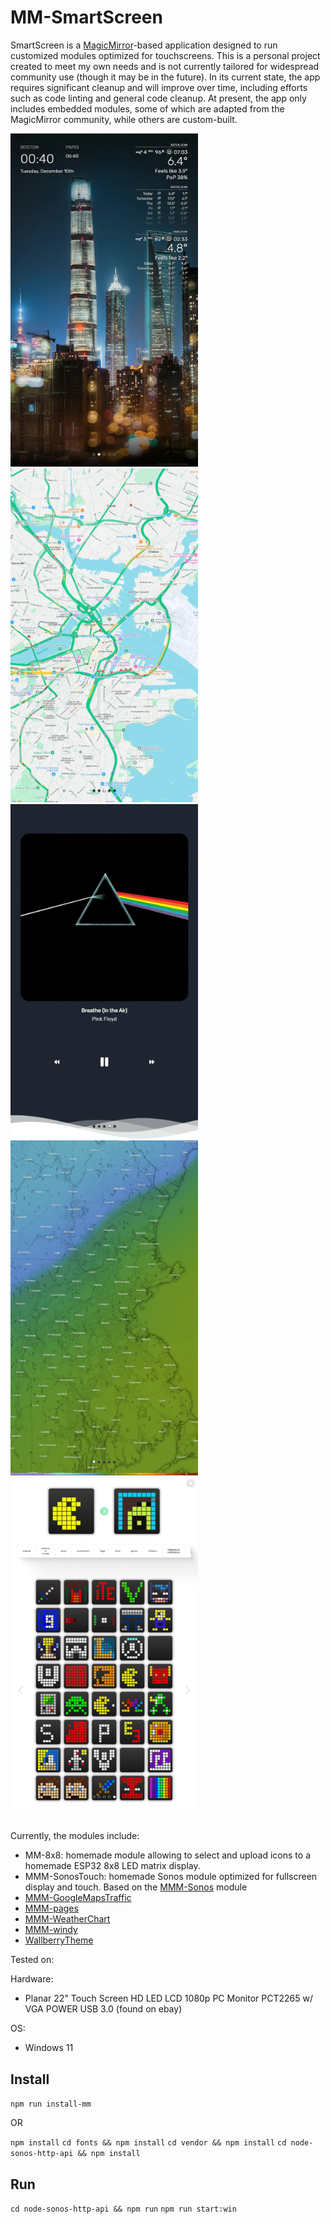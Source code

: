 # MM-SmartScreen

SmartScreen is a [MagicMirror](https://github.com/MagicMirrorOrg/MagicMirror)-based application designed to run customized modules optimized for touchscreens. This is a personal project created to meet my own needs and is not currently tailored for widespread community use (though it may be in the future). In its current state, the app requires significant cleanup and will improve over time, including efforts such as code linting and general code cleanup. At present, the app only includes embedded modules, some of which are adapted from the MagicMirror community, while others are custom-built.

<img src="screenshots/SmartScreen-weather.png" width="300px"/>
<img src="screenshots/SmartScreen-GoogleTraffic.png" width="300px"/>
<img src="screenshots/SmartScreen-Sonos.png" width="300px"/>
<img src="screenshots/SmartScreen-Windy.png" width="300px"/>
<img src="screenshots/SmartScreen-8x8.png" width="300px"/>

<br />
<br />

Currently, the modules include:
- MM-8x8: homemade module allowing to select and upload icons to a homemade ESP32 8x8 LED matrix display.
- MMM-SonosTouch: homemade Sonos module optimized for fullscreen display and touch. Based on the [MMM-Sonos](https://github.com/CFenner/MMM-Sonos) module
- [MMM-GoogleMapsTraffic](https://github.com/vicmora/MMM-GoogleMapsTraffic)
- [MMM-pages](https://github.com/edward-shen/MMM-pages)
- [MMM-WeatherChart](https://github.com/mtatsuma/MMM-WeatherChart.git)
- [MMM-windy](https://github.com/santi4488/MMM-windy)
- [WallberryTheme](https://github.com/delightedCrow/WallberryTheme)


Tested on:

Hardware:
- Planar 22" Touch Screen HD LED LCD 1080p PC Monitor PCT2265 w/ VGA POWER USB 3.0 (found on ebay)

OS:
- Windows 11

## Install

`npm run install-mm`

OR

`npm install`
`cd fonts && npm install`
`cd vendor && npm install`
`cd node-sonos-http-api && npm install`

## Run
`cd node-sonos-http-api && npm run`
`npm run start:win`

